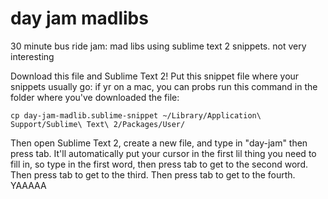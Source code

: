 # day jam madlibs

30 minute bus ride jam: mad libs using sublime text 2 snippets. not very interesting

Download this file and Sublime Text 2! Put this snippet file where your snippets usually go: if yr on a mac, you can probs run this command in the folder where you've downloaded the file:

```
cp day-jam-madlib.sublime-snippet ~/Library/Application\ Support/Sublime\ Text\ 2/Packages/User/
```

Then open Sublime Text 2, create a new file, and type in "day-jam" then press tab. It'll automatically put your cursor in the first lil thing you need to fill in, so type in the first word, then press tab to get to the second word. Then press tab to get to the third. Then press tab to get to the fourth. YAAAAA
